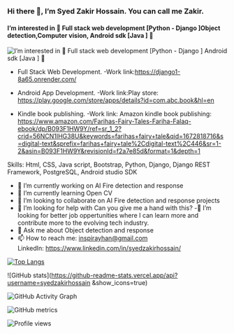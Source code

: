 
                           
      
### Hi there 👋, I’m Syed Zakir Hossain. You can call me Zakir.
####  I’m interested in 💞️ Full stack web development [Python - Django ]Object detection,Computer vision,  Android sdk [Java ]   💞️ 
![ I’m interested in 💞️ Full stack web development [Python - Django ]
Android sdk [Java ]   💞️ ](https://media.licdn.com/dms/image/C5616AQHTP7gMWmlAgw/profile-displaybackgroundimage-shrink_350_1400/0/1658138760748?e=1683158400&v=beta&t=kVIdFOPG1G5b1gDQzSQd9tuzZfruOTJl3pKbku1E9wE)

- Full Stack Web Development.
 -Work link:https://django1-8a65.onrender.com/ 

- Android App Development. 
 -Work link:Play store: https://play.google.com/store/apps/details?id=com.abc.book&hl=en
 
- Kindle book publishing.
-Work link:  Amazon kindle book publishing: https://www.amazon.com/Farihas-Fairy-Tales-Fariha-Falaq-ebook/dp/B093F1HW9Y/ref=sr_1_2?crid=56NCN1IHG38U&keywords=farihas+fairy+tale&qid=1672818716&s=digital-text&sprefix=farihas+fairy+tale%2Cdigital-text%2C446&sr=1-2&asin=B093F1HW9Y&revisionId=f2a7e85d&format=1&depth=1

Skills: Html, CSS, Java script, Bootstrap, Python, Django, Django REST Framework, PostgreSQL, Android studio SDK

- 🔭 I’m currently working on AI Fire detection and response 
- 🌱 I’m currently learning Open CV 
- 👯 I’m looking to collaborate on AI Fire detection and response projects 
- 🤔 I’m looking for help with Can you give me a hand with this? 
-💞️ I’m looking for better job oppertunities where I can learn more and contribute more to the evolving tech industry. 
- 💬 Ask me about Object detection and response  
- 📫 How to reach me: inspirayhan@gmail.com  
                      LinkedIn: https://www.linkedin.com/in/syedzakirhossain/


[![Top Langs](https://github-readme-stats.vercel.app/api/top-langs/?username=syedzakirhossain )](https://github.com/anuraghazra/github-readme-stats)

![GitHub stats](https://github-readme-stats.vercel.app/api?username=syedzakirhossain &show_icons=true)  

![GitHub Activity Graph](https://activity-graph.herokuapp.com/graph?username=syedzakirhossain )  

![GitHub metrics](https://metrics.lecoq.io/syedzakirhossain )  

![Profile views](https://gpvc.arturio.dev/syedzakirhossain )  
